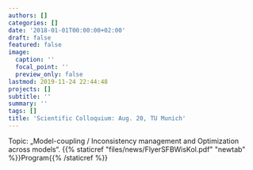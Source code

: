 ```yaml
---
authors: []
categories: []
date: '2018-01-01T00:00:00+02:00'
draft: false
featured: false
image:
  caption: ''
  focal_point: ''
  preview_only: false
lastmod: 2019-11-24 22:44:48
projects: []
subtitle: ''
summary: ''
tags: []
title: 'Scientific Colloquium: Aug. 20, TU Munich'
---
```


Topic: „Model-coupling / Inconsistency management and Optimization across models“. 
{{% staticref "files/news/FlyerSFBWisKol.pdf" "newtab" %}}Program{{% /staticref %}}
